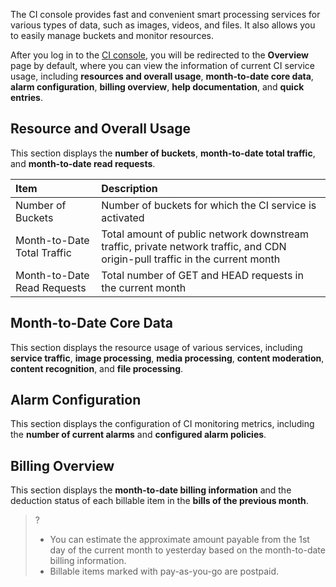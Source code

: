 The CI console provides fast and convenient smart processing services for various types of data, such as images, videos, and files. It also allows you to easily manage buckets and monitor resources.

After you log in to the [CI console](https://console.cloud.tencent.com/ci), you will be redirected to the **Overview** page by default, where you can view the information of current CI service usage, including **resources and overall usage**, **month-to-date core data**, **alarm configuration**, **billing overview**, **help documentation**, and **quick entries**.


## Resource and Overall Usage

This section displays the **number of buckets**, **month-to-date total traffic**, and **month-to-date read requests**.


| Item | Description |
| :------------- | :-------------------------------------------- |
| Number of Buckets | Number of buckets for which the CI service is activated |
| Month-to-Date Total Traffic | Total amount of public network downstream traffic, private network traffic, and CDN origin-pull traffic in the current month |
| Month-to-Date Read Requests | Total number of GET and HEAD requests in the current month                       |


## Month-to-Date Core Data

This section displays the resource usage of various services, including **service traffic**, **image processing**, **media processing**, **content moderation**, **content recognition**, and **file processing**.


## Alarm Configuration

This section displays the configuration of CI monitoring metrics, including the **number of current alarms** and **configured alarm policies**.


## Billing Overview

This section displays the **month-to-date billing information** and the deduction status of each billable item in the **bills of the previous month**.


>?
> - You can estimate the approximate amount payable from the 1st day of the current month to yesterday based on the month-to-date billing information.
> - Billable items marked with pay-as-you-go are postpaid.





